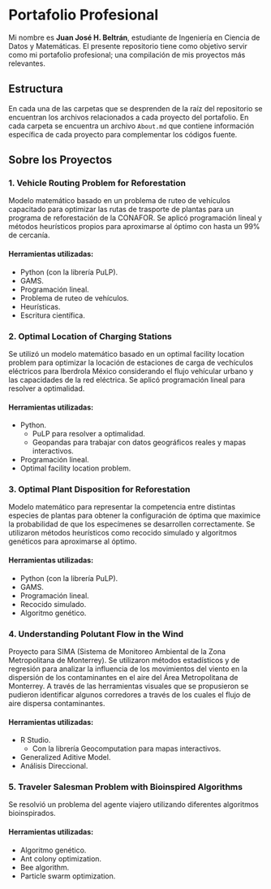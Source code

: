 # Portafolio Profesional

Mi nombre es **Juan José H. Beltrán**, estudiante de Ingeniería en Ciencia de Datos y Matemáticas. El presente repositorio tiene como objetivo servir como mi portafolio profesional; una compilación de mis proyectos más relevantes.

## Estructura

En cada una de las carpetas que se desprenden de la raíz del repositorio se encuentran los archivos relacionados a cada proyecto del portafolio. En cada carpeta se encuentra un archivo `About.md` que contiene información específica de cada proyecto para complementar los códigos fuente.


## Sobre los Proyectos

### 1. Vehicle Routing Problem for Reforestation

Modelo matemático basado en un problema de ruteo de vehículos capacitado para optimizar las rutas de trasporte de plantas para un programa de reforestación de la CONAFOR. Se aplicó programación lineal y métodos heurísticos propios para aproximarse al óptimo con hasta un 99% de cercanía.

#### Herramientas utilizadas:

- Python (con la librería PuLP).
- GAMS.
- Programación lineal.
- Problema de ruteo de vehículos.
- Heurísticas.
- Escritura científica.

### 2. Optimal Location of Charging Stations

Se utilizó un modelo matemático basado en un optimal facility location problem para optimizar la locación de estaciones de carga de vechículos eléctricos para Iberdrola México considerando el flujo vehícular urbano y las capacidades de la red eléctrica. Se aplicó programación lineal para resolver a optimalidad.

#### Herramientas utilizadas:

- Python.
    - PuLP para resolver a optimalidad.
    - Geopandas para trabajar con datos geográficos reales y mapas interactivos.
- Programación lineal.
- Optimal facility location problem.

### 3. Optimal Plant Disposition for Reforestation

Modelo matemático para representar la competencia entre distintas especies de plantas para obtener la configuración de óptima que maximice la probabilidad de que los especímenes se desarrollen correctamente. Se utilizaron métodos heurísticos como recocido simulado y algoritmos genéticos para aproximarse al óptimo.

#### Herramientas utilizadas:

- Python (con la librería PuLP).
- GAMS.
- Programación lineal.
- Recocido simulado.
- Algoritmo genético.

### 4. Understanding Polutant Flow in the Wind

Proyecto para SIMA (Sistema de Monitoreo Ambiental de la Zona Metropolitana de Monterrey). Se utilizaron métodos estadísticos y de regresión para analizar la influencia de los movimientos del viento en la dispersión de los contaminantes en el aire del Área Metropolitana de Monterrey. A través de las herramientas visuales que se propusieron se pudieron identificar algunos corredores a través de los cuales el flujo de aire dispersa contaminantes.

#### Herramientas utilizadas:

- R Studio.
    - Con la librería Geocomputation para mapas interactivos.
- Generalized Aditive Model.
- Análisis Direccional.

### 5. Traveler Salesman Problem with Bioinspired Algorithms

Se resolvió un problema del agente viajero utilizando diferentes algoritmos bioinspirados.

#### Herramientas utilizadas:

- Algoritmo genético.
- Ant colony optimization.
- Bee algorithm.
- Particle swarm optimization.

